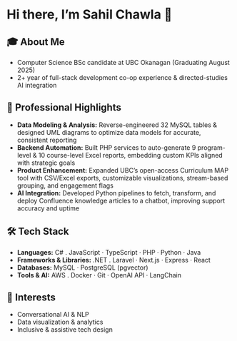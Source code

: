 # Hi there, I’m Sahil Chawla 👋

## 🎓 About Me
- Computer Science BSc candidate at UBC Okanagan (Graduating August 2025)  
- 2+ year of full-stack development co-op experience & directed-studies AI integration  

## 💼 Professional Highlights
- **Data Modeling & Analysis:** Reverse-engineered 32 MySQL tables & designed UML diagrams to optimize data models for accurate, consistent reporting  
- **Backend Automation:** Built PHP services to auto-generate 9 program-level & 10 course-level Excel reports, embedding custom KPIs aligned with strategic goals  
- **Product Enhancement:** Expanded UBC’s open-access Curriculum MAP tool with CSV/Excel exports, customizable visualizations, stream-based grouping, and engagement flags  
- **AI Integration:** Developed Python pipelines to fetch, transform, and deploy Confluence knowledge articles to a chatbot, improving support accuracy and uptime  

## 🛠️ Tech Stack
- **Languages:** C# . JavaScript · TypeScript · PHP · Python · Java  
- **Frameworks & Libraries:** .NET . Laravel · Next.js · Express · React  
- **Databases:** MySQL · PostgreSQL (pgvector)  
- **Tools & AI:** AWS . Docker · Git · OpenAI API · LangChain  

## 🌱 Interests
- Conversational AI & NLP  
- Data visualization & analytics  
- Inclusive & assistive tech design  
